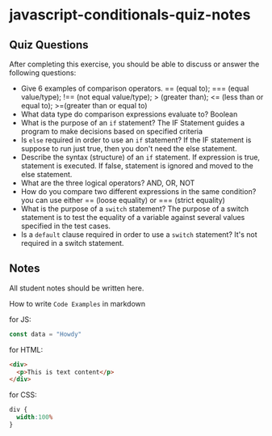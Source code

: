 # javascript-conditionals-quiz-notes

## Quiz Questions

After completing this exercise, you should be able to discuss or answer the following questions:

- Give 6 examples of comparison operators.
== (equal to); === (equal value/type); !== (not equal value/type); > (greater than); <= (less than or equal to); >=(greater than or equal to)
- What data type do comparison expressions evaluate to?
Boolean
- What is the purpose of an `if` statement?
The IF Statement guides a program to make decisions based on specified criteria
- Is `else` required in order to use an `if` statement?
If the IF statement is suppose to run just true, then you don't need the else statement.
- Describe the syntax (structure) of an `if` statement.
If expression is true, statement is executed. If false, statement is ignored and moved to the else statement.
- What are the three logical operators?
AND, OR, NOT
- How do you compare two different expressions in the same condition?
you can use either == (loose equality) or === (strict equality)
- What is the purpose of a `switch` statement?
The purpose of a switch statement is to test the equality of a variable against several values specified in the test cases.
- Is a `default` clause required in order to use a `switch` statement?
It's not required in a switch statement.

## Notes

All student notes should be written here.


How to write `Code Examples` in markdown

for JS:
```javascript
const data = "Howdy"
```

for HTML:
```html
<div>
  <p>This is text content</p>
</div>
```

for CSS:
```css
div {
  width:100%
}
```
